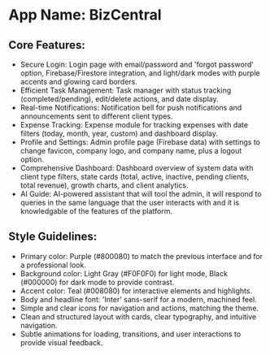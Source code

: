 # **App Name**: BizCentral

## Core Features:

- Secure Login: Login page with email/password and 'forgot password' option, Firebase/Firestore integration, and light/dark modes with purple accents and glowing card borders.
- Efficient Task Management: Task manager with status tracking (completed/pending), edit/delete actions, and date display.
- Real-time Notifications: Notification bell for push notifications and announcements sent to different client types.
- Expense Tracking: Expense module for tracking expenses with date filters (today, month, year, custom) and dashboard display.
- Profile and Settings: Admin profile page (Firebase data) with settings to change favicon, company logo, and company name, plus a logout option.
- Comprehensive Dashboard: Dashboard overview of system data with client type filters, state cards (total, active, inactive, pending clients, total revenue), growth charts, and client analytics.
- AI Guide: AI-powered assistant that will tool the admin, it will respond to queries in the same language that the user interacts with and it is knowledgable of the features of the platform.

## Style Guidelines:

- Primary color: Purple (#800080) to match the previous interface and for a professional look.
- Background color: Light Gray (#F0F0F0) for light mode, Black (#000000) for dark mode to provide contrast.
- Accent color: Teal (#008080) for interactive elements and highlights.
- Body and headline font: 'Inter' sans-serif for a modern, machined feel. 
- Simple and clear icons for navigation and actions, matching the theme.
- Clean and structured layout with cards, clear typography, and intuitive navigation.
- Subtle animations for loading, transitions, and user interactions to provide visual feedback.